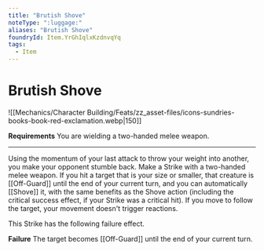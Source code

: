 ```yaml
---
title: "Brutish Shove"
noteType: ":luggage:"
aliases: "Brutish Shove"
foundryId: Item.YrGhIqlxKzdnvqYq
tags:
  - Item
---
```


# Brutish Shove
![[Mechanics/Character Building/Feats/zz_asset-files/icons-sundries-books-book-red-exclamation.webp|150]]

**Requirements** You are wielding a two-handed melee weapon.

* * *

Using the momentum of your last attack to throw your weight into another, you make your opponent stumble back. Make a Strike with a two-handed melee weapon. If you hit a target that is your size or smaller, that creature is [[Off-Guard]] until the end of your current turn, and you can automatically [[Shove]] it, with the same benefits as the Shove action (including the critical success effect, if your Strike was a critical hit). If you move to follow the target, your movement doesn't trigger reactions.

This Strike has the following failure effect.

**Failure** The target becomes [[Off-Guard]] until the end of your current turn.
